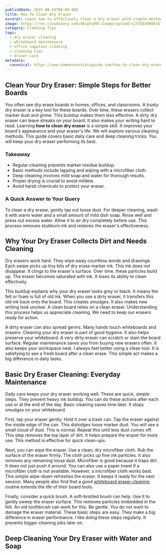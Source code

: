 ```yaml
---
publishDate: 2025-08-24T00:00:00Z
title: How To Clean Dry Eraser
excerpt: Learn how to effectively clean a dry eraser with simple methods. Extend its life and keep your whiteboards pristine.
image: https://res.cloudinary.com/dbcpfy04c/image/upload/v1755939080/blog_image_1755939079_szhlvd.webp
category: Cleaning Tips
tags:
  - dry eraser cleaning
  - whiteboard maintenance
  - office supplies cleaning
  - cleaning tips
  - eraser care
metadata:
  canonical: https://www.homeessentialsguide.com/how-to-clean-dry-eraser
---
```


## Clean Your Dry Eraser: Simple Steps for Better Boards

You often see dry erase boards in homes, offices, and classrooms. A trusty dry eraser is a key tool for these boards. Over time, these erasers collect marker dust and grime. This buildup makes them less effective. A dirty dry eraser can leave streaks on your board. It also makes your writing hard to read. Learning **how to clean dry eraser** is a simple skill. It improves your board's appearance and your eraser's life. We will explore various cleaning methods. This guide covers basic daily care and deep cleaning tricks. You will keep your dry eraser performing its best.

### Takeaway

*   Regular cleaning prevents marker residue buildup.
*   Basic methods include tapping and wiping with a microfiber cloth.
*   Deep cleaning involves mild soap and water for thorough results.
*   Proper drying is crucial to avoid mildew.
*   Avoid harsh chemicals to protect your eraser.

### A Quick Answer to Your Query

To clean a dry eraser, gently tap out loose dust. For deeper cleaning, wash it with warm water and a small amount of mild dish soap. Rinse well and press out excess water. Allow it to air dry completely before use. This process removes stubborn ink and restores the eraser's effectiveness.

## Why Your Dry Eraser Collects Dirt and Needs Cleaning

Dry erasers work hard. They wipe away countless words and drawings. Each swipe picks up tiny bits of dry erase marker ink. This ink does not disappear. It clings to the eraser's surface. Over time, these particles build up. The eraser becomes saturated with ink. It loses its ability to clean effectively.

This buildup explains why your dry eraser looks grey or black. It means the felt or foam is full of old ink. When you use a dirty eraser, it transfers this old ink back onto the board. This creates smudges. It also makes new writing look unclear. A clean board relies on a clean eraser. Understanding this process helps us appreciate cleaning. We need to keep our erasers ready for action.

A dirty eraser can also spread germs. Many hands touch whiteboards and erasers. Cleaning your dry eraser is part of good hygiene. It also helps preserve your whiteboard. A very dirty eraser can scratch or stain the board surface. Regular maintenance saves you from buying new erasers often. It also keeps your workspace neat. I always feel better using a clean tool. It is satisfying to see a fresh board after a clean erase. This simple act makes a big difference in daily tasks.

## Basic Dry Eraser Cleaning: Everyday Maintenance

Daily care keeps your dry eraser working well. These are quick, simple steps. They prevent heavy ink buildup. You can do these actions after each use or at the end of the day. Basic cleaning saves time later. It stops smudges on your whiteboard.

First, tap your eraser gently. Hold it over a trash can. Tap the eraser against the inside edge of the can. This dislodges loose marker dust. You will see a small cloud of dust. This is normal. Repeat this until less dust comes off. This step removes the top layer of dirt. It helps prepare the eraser for more use. This method is effective for quick clean-ups.

Next, you can wipe the eraser. Use a clean, dry microfiber cloth. Rub the surface of the eraser firmly. The cloth picks up fine ink particles. It also removes any remaining loose dust. Microfiber is good because it traps dirt. It does not just push it around. You can also use a paper towel if a microfiber cloth is not available. However, a microfiber cloth works best. This simple wipe-down refreshes the eraser. It keeps it ready for the next session. Many people also find that a good [whiteboard eraser cleaning](https://homeessentialsguide.com/how-to-clean-whiteboard-eraser) routine extends the life of their board tools.

Finally, consider a quick brush. A soft-bristled brush can help. Use it to gently sweep the eraser surface. This removes particles embedded in the felt. An old toothbrush can work for this. Be gentle. You do not want to damage the eraser material. These basic steps are easy. They make a big difference in eraser performance. I like doing these steps regularly. It prevents bigger cleaning jobs later on.

## Deep Cleaning Your Dry Eraser with Water and Soap